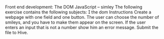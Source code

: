 Front end development: The DOM
JavaScript – simley
The following exercise contains the following subjects:
 the dom
Instructions
Create a webpage with one field and one button.
The user can choose the number of smileys, and you have to make them
appear on the screen.
If the user enters an input that is not a number show him an error message.
Submit the file to Hive.
